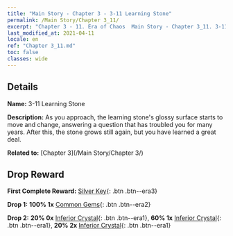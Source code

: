 ```yaml
---
title: "Main Story - Chapter 3 - 3-11 Learning Stone"
permalink: /Main Story/Chapter 3_11/
excerpt: "Chapter 3 - 11. Era of Chaos  Main Story - Chapter 3_11. 3-11 Learning Stone"
last_modified_at: 2021-04-11
locale: en
ref: "Chapter 3_11.md"
toc: false
classes: wide
---
```


## Details

 **Name:** 3-11 Learning Stone

 **Description:** As you approach, the learning stone's glossy surface starts to move and change, answering a question that has troubled you for many years. After this, the stone grows still again, but you have learned a great deal.

 **Related to:** [Chapter 3](/Main Story/Chapter 3/)

## Drop Reward

 **First Complete Reward:** [Silver Key](/Items/con_693/){: .btn .btn--era3}

 **Drop 1:** **100% 1x** [Common Gems](/Items/mat_10/){: .btn .btn--era2}

 **Drop 2:** **20% 0x** [Inferior Crystal](/Items/mat_5/){: .btn .btn--era1}, **60% 1x** [Inferior Crystal](/Items/mat_5/){: .btn .btn--era1}, **20% 2x** [Inferior Crystal](/Items/mat_5/){: .btn .btn--era1}

